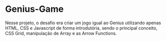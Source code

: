 # Genius-Game

Nesse projeto, o desafio era criar um jogo igual ao Genius utilizando apenas HTML, CSS e Javascript de forma introdutória, sendo o principal conceito, CSS Grid, manipulação de Array e as Arrow Functions.
